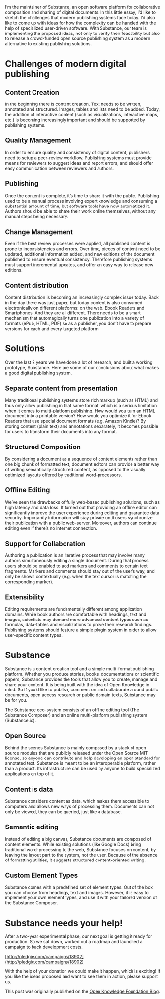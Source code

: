 I’m the maintainer of Substance, an open software platform for collaborative composition and sharing of digital documents. In this little essay, I’d like to sketch the challenges that modern publishing systems face today. I’d also like to come up with ideas for how the complexity can be handled with the help of specialized user-driven software. With Substance, our team is implementing the proposed ideas, not only to verify their feasability but also to release a crowd-funded open source publishing system as a modern alternative to existing publishing solutions.

# Challenges of modern digital publishing

## Content Creation

In the beginning there is content creation. Text needs to be written, annotated and structured. Images, tables and lists need to be added. Today, the addition of interactive content (such as visualizations, interactive maps, etc.) is becoming increasingly important and should be supported by publishing systems.

## Quality Management

In order to ensure quality and consistency of digital content, publishers need to setup a peer-review workflow. Publishing systems must provide means for reviewers to suggest ideas and report errors, and should offer easy communication between reviewers and authors.


## Publishing

Once the content is complete, it’s time to share it with the public. Publishing used to be a manual process involving expert knowledge and consuming a substantial amount of time, but software tools have now automatized it. Authors should be able to share their work online themselves, without any manual steps being necessary.

## Change Management

Even if the best review processes were applied, all published content is prone to inconsistencies and errors. Over time, pieces of content need to be updated, additional information added, and new editions of the document published to ensure eventual consistency. Therefore publishing systems must support incremental updates, and offer an easy way to release new editions.

## Content distribution

Content distribution is becoming an increasingly complex issue today. Back in the day there was just paper, but today content is also consumed electronically on different platforms: on the web, Ebook Readers and Smartphones. And they are all different. There needs to be a smart mechanism that automagically turns one publication into a variety of formats (ePub, HTML, PDF) so as a publisher, you don’t have to prepare versions for each and every targeted platform.

# Solutions

Over the last 2 years we have done a lot of research, and built a working prototype, Substance. Here are some of our conclusions about what makes a good digital publishing system.

## Separate content from presentation

Many traditional publishing systems store rich markup (such as HTML) and thus only allow publishing in that same format, which is a serious limitation when it comes to multi-platform publishing. How would you turn an HTML document into a printable version? How would you optimize it for Ebook Readers that use special document formats (e.g. Amazon Kindle)? By storing content (plain text) and annotations separately, it becomes possible for users to transform their documents into any format.

## Structured Composition

By considering a document as a sequence of content elements rather than one big chunk of formatted text, document editors can provide a better way of writing semantically structured content, as opposed to the visually optimized layouts offered by traditional word-processors.



## Offline Editing

We’ve seen the drawbacks of fully web-based publishing solutions, such as high latency and data loss. It turned out that providing an offline editor can significantly improve the user experience during editing and guarantee data security. Importantly information will stay private until users synchronize their publication with a public web-server. Moreover, authors can continue editing even if there’s no internet connection.

## Support for Collaboration

Authoring a publication is an iterative process that may involve many authors simultaneously editing a single document. During that process users should be enabled to add markers and comments to certain text fragments. Markers and comments should stay out of the user’s way, and only be shown contextually (e.g. when the text cursor is matching the corresponding marker).

## Extensibility

Editing requirements are fundamentally different among application domains. While book authors are comfortable with headings, text and images, scientists may demand more advanced content types such as formulas, data-tables and visualizations to prove their research findings. Publishing systems should feature a simple plugin system in order to allow user-specific content types.

# Substance

Substance is a content creation tool and a simple multi-format publishing platform. Whether you produce stories, books, documentations or scientific papers, Substance provides the tools that allow you to create, manage and share your content. It is being built with the idea of Open Knowledge in mind. So if you’d like to publish, comment on and collaborate around public documents, open access research or public domain texts, Substance may be for you.

The Substance eco-system consists of an offline editing tool (The Substance Composer) and an online multi-platform publishing system (Substance.io).

## Open Source
Behind the scenes Substance is mainly composed by a stack of open source modules that are publicly released under the Open Source MIT license, so anyone can contribute and help developing an open standard for annotated text. Substance is meant to be an interoperable platform, rather than a product. Its infrastructure can be used by anyone to build specialized applications on top of it.


## Content is data
Substance considers content as data, which makes them accessible to computers and allows new ways of processing them. Documents can not only be viewed, they can be queried, just like a database.

## Semantic editing

Instead of editing a big canvas, Substance documents are composed of content elements. While existing solutions (like Google Docs) bring traditional word-processing to the web, Substance focuses on content, by leaving the layout part to the system, not the user. Because of the absence of formatting utilities, it suggests structured content-oriented writing.

## Custom Element Types

Substance comes with a predefined set of element types. Out of the box you can choose from headings, text and images. However, it is easy to implement your own element types, and use it with your tailored version of the Substance Composer.


# Substance needs your help!
After a two-year experimental phase, our next goal is getting it ready for production. So we sat down, worked out a roadmap and launched a campaign to back development costs.

[http://pledgie.com/campaigns/18902](http://pledgie.com/campaigns/18902)

With the help of your donation we could make it happen, which is exciting! If you like the ideas proposed and want to see them in action, please support us.

This post was originally published on the [Open Knowledge Foundation Blog](http://blog.okfn.org/2013/01/15/content-as-data-towards-open-digital-publishing-with-substance/).